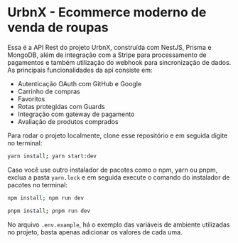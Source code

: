 # UrbnX - Ecommerce moderno de venda de roupas
Essa é a API Rest do projeto UrbnX, construída com NestJS, Prisma e MongoDB, além de integração com a Stripe para processamento de pagamentos e também utilização do webhook para sincronização de dados. As principais funcionalidades da api consiste em:
- Autenticação OAuth com GitHub e Google
- Carrinho de compras
- Favoritos
- Rotas protegidas com Guards
- Integração com gateway de pagamento
- Avaliação de produtos comprados

Para rodar o projeto localmente, clone esse repositório e em seguida digite no terminal:

```bash
yarn install; yarn start:dev
```

Caso você use outro instalador de pacotes como o npm, yarn ou pnpm, exclua a pasta ` yarn.lock ` e em seguida execute o comando do instalador de pacotes no terminal: 

```bash
npm install; npm run dev
```

```bash
pnpm install; pnpm run dev
```

No arquivo `.env.example`, há o exemplo das variáveis de ambiente utilizadas no projeto, basta apenas adicionar os valores de cada uma.
